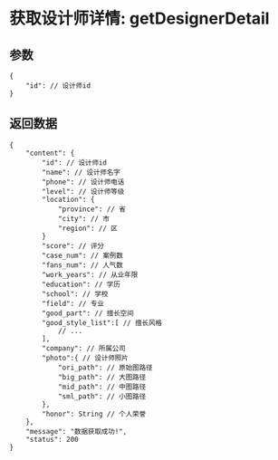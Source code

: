 # 获取设计师详情: getDesignerDetail

## 参数

    {
        "id": // 设计师id
    }

## 返回数据

    {
        "content": {
            "id": // 设计师id
            "name": // 设计师名字
            "phone": // 设计师电话
            "level": // 设计师等级
            "location": {
                "province": // 省
                "city": // 市
                "region": // 区
            }
            "score": // 评分
            "case_num": // 案例数
            "fans_num": // 人气数
            "work_years": // 从业年限
            "education": // 学历
            "school": // 学校
            "field": // 专业
            "good_part": // 擅长空间
            "good_style_list":[ // 擅长风格
                // ...
            ],
            "company": // 所属公司
            "photo":{ // 设计师照片
                "ori_path": // 原始图路径
                "big_path": // 大图路径
                "mid_path": // 中图路径
                "sml_path": // 小图路径
            },
            "honor": String // 个人荣誉
        },
        "message": "数据获取成功!",
        "status": 200
    }
